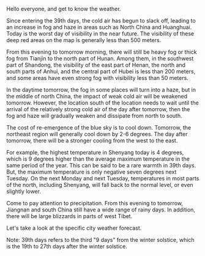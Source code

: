 Hello everyone, and get to know the weather.

Since entering the 39th days, the cold air has begun to slack off, leading to an increase in fog and haze in areas such as North China and Huanghuai. Today is the worst day of visibility in the near future. The visibility of these deep red areas on the map is generally less than 500 meters.

From this evening to tomorrow morning, there will still be heavy fog or thick fog from Tianjin to the north part of Hunan. Among them, in the southwest part of Shandong, the visibility of the east part of Henan, the north and south parts of Anhui, and the central part of Hubei is less than 200 meters, and some areas have even strong fog with visibility less than 50 meters.

In the daytime tomorrow, the fog in some places will turn into a haze, but in the middle of north China, the impact of weak cold air will be weakened tomorrow. However, the location south of the location needs to wait until the arrival of the relatively strong cold air of the day after tomorrow, then the fog and haze will gradually weaken and dissipate from north to south.

The cost of re-emergence of the blue sky is to cool down. Tomorrow, the northeast region will generally cool down by 2-6 degrees. The day after tomorrow, there will be a stronger cooling from the west to the east.

For example, the highest temperature in Shenyang today is 4 degrees, which is 9 degrees higher than the average maximum temperature in the same period of the year. This can be said to be a rare warmth in 39th days. But, the maximum temperature is only negative seven degrees next Tuesday. On the next Monday and next Tuesday, temperatures in most parts of the north, including Shenyang, will fall back to the normal  level, or even slightly lower.

Come to pay attention to precipitation. From this evening to tomorrow, Jiangnan and south China still have a wide range of rainy days. In addition, there will be large blizzards in parts of west Tibet. 

Let's take a look at the specific city weather forecast.

Note: 39th days refers to the third "9 days" from the winter solstice, which is the 19th to 27th days after the winter solstice.
